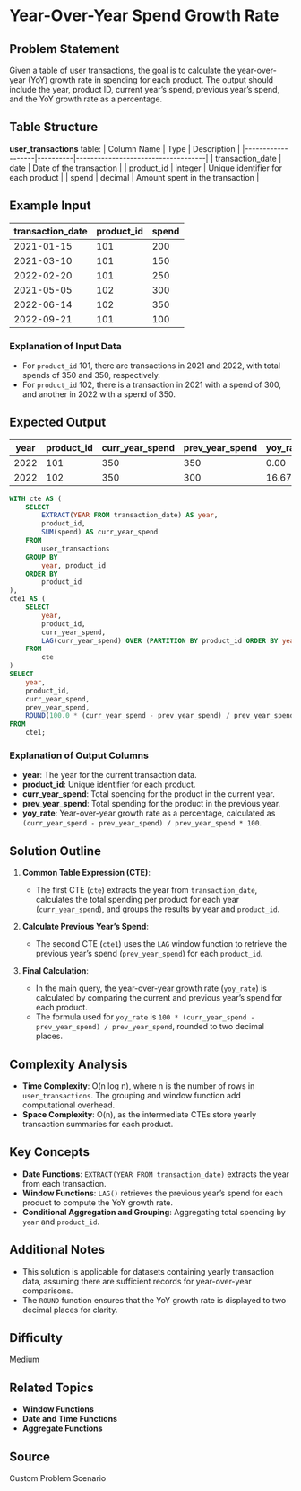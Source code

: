 # Year-Over-Year Spend Growth Rate

## Problem Statement
Given a table of user transactions, the goal is to calculate the year-over-year (YoY) growth rate in spending for each product. The output should include the year, product ID, current year’s spend, previous year’s spend, and the YoY growth rate as a percentage.


## Table Structure
**user_transactions** table:
| Column Name       | Type     | Description                        |
|-------------------|----------|------------------------------------|
| transaction_date  | date     | Date of the transaction            |
| product_id        | integer  | Unique identifier for each product |
| spend             | decimal  | Amount spent in the transaction    |

## Example Input

| transaction_date | product_id | spend |
|------------------|------------|-------|
| 2021-01-15       | 101        | 200   |
| 2021-03-10       | 101        | 150   |
| 2022-02-20       | 101        | 250   |
| 2021-05-05       | 102        | 300   |
| 2022-06-14       | 102        | 350   |
| 2022-09-21       | 101        | 100   |

### Explanation of Input Data
- For `product_id` 101, there are transactions in 2021 and 2022, with total spends of 350 and 350, respectively.
- For `product_id` 102, there is a transaction in 2021 with a spend of 300, and another in 2022 with a spend of 350.

## Expected Output

| year | product_id | curr_year_spend | prev_year_spend | yoy_rate |
|------|------------|-----------------|-----------------|----------|
| 2022 | 101        | 350             | 350             | 0.00     |
| 2022 | 102        | 350             | 300             | 16.67    |

```sql
WITH cte AS (
    SELECT 
        EXTRACT(YEAR FROM transaction_date) AS year, 
        product_id,
        SUM(spend) AS curr_year_spend
    FROM 
        user_transactions
    GROUP BY 
        year, product_id
    ORDER BY 
        product_id
),
cte1 AS (
    SELECT
        year,
        product_id,
        curr_year_spend,
        LAG(curr_year_spend) OVER (PARTITION BY product_id ORDER BY year) AS prev_year_spend
    FROM 
        cte
)
SELECT 
    year,
    product_id,
    curr_year_spend,
    prev_year_spend,
    ROUND(100.0 * (curr_year_spend - prev_year_spend) / prev_year_spend, 2) AS yoy_rate
FROM 
    cte1;
```

### Explanation of Output Columns
- **year**: The year for the current transaction data.
- **product_id**: Unique identifier for each product.
- **curr_year_spend**: Total spending for the product in the current year.
- **prev_year_spend**: Total spending for the product in the previous year.
- **yoy_rate**: Year-over-year growth rate as a percentage, calculated as `(curr_year_spend - prev_year_spend) / prev_year_spend * 100`.

## Solution Outline

1. **Common Table Expression (CTE)**:
   - The first CTE (`cte`) extracts the year from `transaction_date`, calculates the total spending per product for each year (`curr_year_spend`), and groups the results by year and `product_id`.

2. **Calculate Previous Year’s Spend**:
   - The second CTE (`cte1`) uses the `LAG` window function to retrieve the previous year’s spend (`prev_year_spend`) for each `product_id`.

3. **Final Calculation**:
   - In the main query, the year-over-year growth rate (`yoy_rate`) is calculated by comparing the current and previous year’s spend for each product.
   - The formula used for `yoy_rate` is `100 * (curr_year_spend - prev_year_spend) / prev_year_spend`, rounded to two decimal places.

## Complexity Analysis
- **Time Complexity**: O(n log n), where n is the number of rows in `user_transactions`. The grouping and window function add computational overhead.
- **Space Complexity**: O(n), as the intermediate CTEs store yearly transaction summaries for each product.

## Key Concepts
- **Date Functions**: `EXTRACT(YEAR FROM transaction_date)` extracts the year from each transaction.
- **Window Functions**: `LAG()` retrieves the previous year’s spend for each product to compute the YoY growth rate.
- **Conditional Aggregation and Grouping**: Aggregating total spending by `year` and `product_id`.

## Additional Notes
- This solution is applicable for datasets containing yearly transaction data, assuming there are sufficient records for year-over-year comparisons.
- The `ROUND` function ensures that the YoY growth rate is displayed to two decimal places for clarity.

## Difficulty
Medium

## Related Topics
- **Window Functions**
- **Date and Time Functions**
- **Aggregate Functions**

## Source
Custom Problem Scenario
